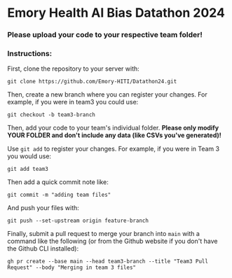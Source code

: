 # Emory Health AI Bias Datathon 2024

### Please upload your code to your respective team folder!

### Instructions:

First, clone the repository to your server with:

`git clone https://github.com/Emory-HITI/Datathon24.git`

Then, create a new branch where you can register your changes. For example, if you were in team3 you could use:

`git checkout -b team3-branch`

Then, add your code to your team's individual folder. **Please only modify YOUR FOLDER and don't include any data (like CSVs you've generated)!**

Use `git add` to register your changes. For example, if you were in Team 3 you would use:

`git add team3`

Then add a quick commit note like:

`git commit -m "adding team files"`

And push your files with:

`git push --set-upstream origin feature-branch`

Finally, submit a pull request to merge your branch into `main` with a command like the following (or from the Github website if you don't have the Github CLI installed):

`gh pr create --base main --head team3-branch --title "Team3 Pull Request" --body "Merging in team 3 files"`
